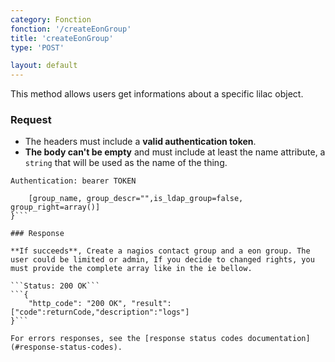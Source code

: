 ```yaml
---
category: Fonction
fonction: '/createEonGroup'
title: 'createEonGroup'
type: 'POST'

layout: default
---
```


This method allows users get informations about a specific lilac object.

### Request

* The headers must include a **valid authentication token**.
* **The body can't be empty** and must include at least the name attribute, a `string` that will be used as the name of the thing.

```Authentication: bearer TOKEN```
```{
    [group_name, group_descr="",is_ldap_group=false, group_right=array()]
}```

### Response

**If succeeds**, Create a nagios contact group and a eon group. The user could be limited or admin, If you decide to changed rights, you must provide the complete array like in the ie bellow.

```Status: 200 OK```
```{
    "http_code": "200 OK", "result": ["code":returnCode,"description":"logs"]
}```

For errors responses, see the [response status codes documentation](#response-status-codes).